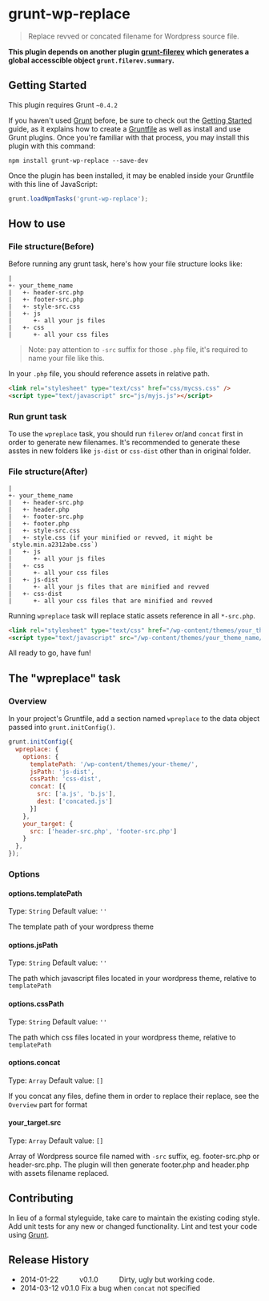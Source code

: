 # grunt-wp-replace

> Replace revved or concated filename for Wordpress source file.

**This plugin depends on another plugin [grunt-filerev](https://github.com/yeoman/grunt-filerev) which generates a global accesscible object `grunt.filerev.summary`.**

## Getting Started
This plugin requires Grunt `~0.4.2`

If you haven't used [Grunt](http://gruntjs.com/) before, be sure to check out the [Getting Started](http://gruntjs.com/getting-started) guide, as it explains how to create a [Gruntfile](http://gruntjs.com/sample-gruntfile) as well as install and use Grunt plugins. Once you're familiar with that process, you may install this plugin with this command:

```shell
npm install grunt-wp-replace --save-dev
```

Once the plugin has been installed, it may be enabled inside your Gruntfile with this line of JavaScript:
```js
grunt.loadNpmTasks('grunt-wp-replace');
```
## How to use

### File structure(Before)

Before running any grunt task, here's how your file structure looks like:
```
|
+- your_theme_name
|   +- header-src.php
|   +- footer-src.php
|   +- style-src.css
|   +- js
|      +- all your js files
|   +- css
|      +- all your css files
```
> Note: pay attention to `-src` suffix for those `.php` file, it's required to name your file like this.

In your `.php` file, you should reference assets in relative path.
```html
<link rel="stylesheet" type="text/css" href="css/mycss.css" />
<script type="text/javascript" src="js/myjs.js"></script>
```

### Run grunt task

To use the `wpreplace` task, you should run `filerev` or/and `concat` first in order to generate new filenames. It's recommended to generate these asstes in new folders like `js-dist` or `css-dist` other than in original folder.

### File structure(After)
```
|
+- your_theme_name
|   +- header-src.php
|   +- header.php
|   +- footer-src.php
|   +- footer.php
|   +- style-src.css
|   +- style.css (if your minified or revved, it might be `style.min.a2312abe.css`)
|   +- js
|      +- all your js files
|   +- css
|      +- all your css files
|   +- js-dist
|      +- all your js files that are minified and revved
|   +- css-dist
|      +- all your css files that are minified and revved
```
Running `wpreplace` task will replace static assets reference in all `*-src.php`.

```html
<link rel="stylesheet" type="text/css" href="/wp-content/themes/your_theme_name/css-dist/mycss.min.ac2de23a.css" />
<script type="text/javascript" src="/wp-content/themes/your_theme_name/js-dist/myjs.min.bde2ac21.js"></script>
```
All ready to go, have fun!

## The "wpreplace" task

### Overview
In your project's Gruntfile, add a section named `wpreplace` to the data object passed into `grunt.initConfig()`.

```js
grunt.initConfig({
  wpreplace: {
    options: {
      templatePath: '/wp-content/themes/your-theme/',
      jsPath: 'js-dist',
      cssPath: 'css-dist',
      concat: [{
        src: ['a.js', 'b.js'],
        dest: ['concated.js']
      }]
    },
    your_target: {
      src: ['header-src.php', 'footer-src.php']
    }
  },
});
```

### Options

#### options.templatePath
Type: `String`
Default value: `''`

The template path of your wordpress theme

#### options.jsPath
Type: `String`
Default value: `''`

The path which javascript files located in your wordpress theme, relative to `templatePath`

#### options.cssPath
Type: `String`
Default value: `''`

The path which css files located in your wordpress theme, relative to `templatePath`

#### options.concat
Type: `Array`
Default value: `[]`

If you concat any files, define them in order to replace their replace, see the `Overview` part for format

#### your_target.src
Type: `Array`
Default value: `[]`

Array of Wordpress source file named with `-src` suffix, eg. footer-src.php or header-src.php.  The plugin will then generate footer.php and header.php with assets filename replaced.

## Contributing
In lieu of a formal styleguide, take care to maintain the existing coding style. Add unit tests for any new or changed functionality. Lint and test your code using [Grunt](http://gruntjs.com/).

## Release History
 - 2014-01-22   v0.1.0   Dirty, ugly but working code.
 - 2014-03-12   v0.1.0   Fix a bug when `concat` not specified
